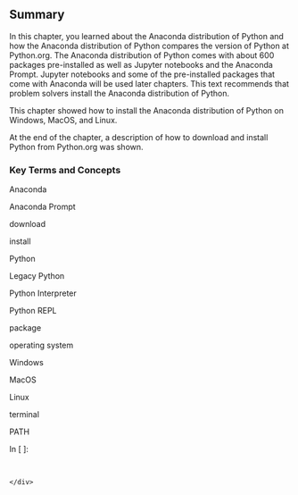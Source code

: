 
## Summary
In this chapter, you learned about the Anaconda distribution of Python and how the Anaconda distribution of Python compares the version of Python at Python.org.  The Anaconda distribution of Python comes with about 600 packages pre-installed as well as Jupyter notebooks and the Anaconda Prompt. Jupyter notebooks and some of the pre-installed packages that come with Anaconda will be used later chapters. This text recommends that problem solvers install the Anaconda distribution of Python.

This chapter showed how to install the Anaconda distribution of Python on Windows, MacOS, and Linux.  

At the end of the chapter, a description of how to download and install Python from Python.org was shown.
### Key Terms and Concepts
Anaconda

Anaconda Prompt

download

install

Python

Legacy Python

Python Interpreter

Python REPL

package

operating system

Windows

MacOS

Linux

terminal

PATH
<div class="cell border-box-sizing code_cell rendered">
<div class="input">
<div class="prompt input_prompt">In&nbsp;[&nbsp;]:</div>
<div class="inner_cell">
    <div class="input_area">
<div class=" highlight hl-ipython3"><pre><span></span> 
</pre></div>

    </div>
</div>
</div>

</div>
 

